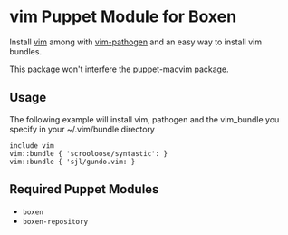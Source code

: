 # vim Puppet Module for Boxen

Install [vim](http://www.vim.org/) among with [vim-pathogen](https://github.com/tpope/vim-pathogen) and an easy way to install vim bundles.

This package won't interfere the puppet-macvim package.

## Usage
The following example will install vim, pathogen and the vim_bundle you specify in your ~/.vim/bundle directory

    include vim
    vim::bundle { 'scrooloose/syntastic': }
    vim::bundle { 'sjl/gundo.vim: }

## Required Puppet Modules

* `boxen`
* `boxen-repository`
